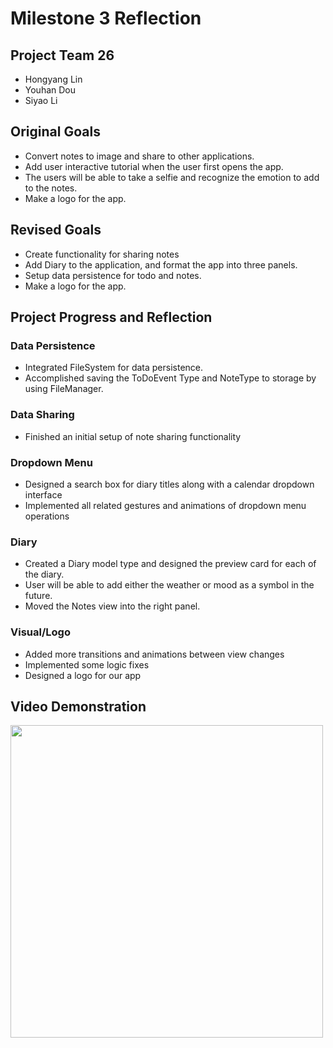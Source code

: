 # Milestone 3 Reflection
 
## Project Team 26
   * Hongyang Lin
   * Youhan Dou
   * Siyao Li
 
## Original Goals
* Convert notes to image and share to other applications.
* Add user interactive tutorial when the user first opens the app.
* The users will be able to take a selfie and recognize the emotion to add to the notes.
* Make a logo for the app.
 
## Revised Goals
* Create functionality for sharing notes
* Add Diary to the application, and format the app into three panels.
* Setup data persistence for todo and notes.
* Make a logo for the app.
 
 
## Project Progress and Reflection
### Data Persistence
* Integrated FileSystem for data persistence.
* Accomplished saving the ToDoEvent Type and NoteType to storage by using FileManager.
 
### Data Sharing
*  Finished an initial setup of note sharing functionality
 
### Dropdown Menu
*  Designed a search box for diary titles along with a calendar dropdown interface 
*  Implemented all related gestures and animations of dropdown menu operations
 
### Diary
*  Created a Diary model type and designed the preview card for each of the diary.
*  User will be able to add either the weather or mood as a symbol in the future.
*  Moved the Notes view into the right panel.
 
### Visual/Logo
* Added more transitions and animations between view changes
* Implemented some logic fixes
* Designed a logo for our app

## Video Demonstration
<!-- ![Demonstration GIF](Resources/demonstration2.gif) -->
<img src="Resources/demonstration3.gif" height="500"/>
